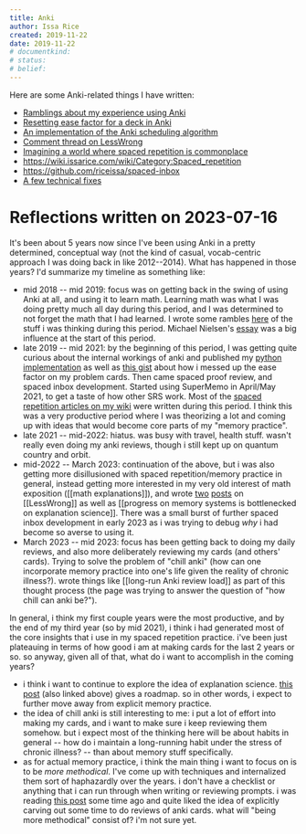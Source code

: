 ```yaml
---
title: Anki
author: Issa Rice
created: 2019-11-22
date: 2019-11-22
# documentkind:
# status:
# belief:
---
```


Here are some Anki-related things I have written:

* [Ramblings about my experience using Anki](https://github.com/riceissa/issarice.com/blob/master/drafts/spaced-repetition.md)
* [Resetting ease factor for a deck in Anki](https://gist.github.com/riceissa/9616621772754a94e4254e1590a44afd)
* [An implementation of the Anki scheduling algorithm](https://gist.github.com/riceissa/1ead1b9881ffbb48793565ce69d7dbdd)
* [Comment thread on LessWrong](https://www.greaterwrong.com/posts/xDWGELFkyKdBpySAf/an1lam-s-short-form-feed/comment/6Qt29YZAtRiE9zWhe)
* [Imagining a world where spaced repetition is commonplace](https://raw.githubusercontent.com/riceissa/issarice.com/master/drafts/spaced-repetition-world.txt)
* <https://wiki.issarice.com/wiki/Category:Spaced_repetition>
* <https://github.com/riceissa/spaced-inbox>
* [A few technical fixes](https://github.com/riceissa/computing-notes/blob/main/anki.md)

# Reflections written on 2023-07-16

It's been about 5 years now since I've been using Anki in a pretty determined, conceptual way (not the kind of casual, vocab-centric approach I was doing back in like 2012--2014). What has happened in those years? I'd summarize my timeline as something like:

- mid 2018 -- mid 2019: focus was on getting back in the swing of using Anki at all, and using it to learn math. Learning math was what I was doing pretty much all day during this period, and I was determined to not forget the math that I had learned. I wrote some rambles [here](https://github.com/riceissa/issarice.com/blob/master/drafts/spaced-repetition.md) of the stuff i was thinking during this period. Michael Nielsen's [essay](http://augmentingcognition.com/ltm.html) was a big influence at the start of this period.
- late 2019 -- mid 2021: by the beginning of this period, I was getting quite curious about the internal workings of anki and published my [python implementation](https://gist.github.com/riceissa/1ead1b9881ffbb48793565ce69d7dbdd) as well as [this gist](https://gist.github.com/riceissa/9616621772754a94e4254e1590a44afd) about how i messed up the ease factor on my problem cards. Then came spaced proof review, and spaced inbox development.  Started using SuperMemo in April/May 2021, to get a taste of how other SRS work. Most of the [spaced repetition articles on my wiki](https://wiki.issarice.com/wiki/Category:Spaced_repetition) were written during this period. I think this was a very productive period where I was theorizing a lot and coming up with ideas that would become core parts of my "memory practice".
- late 2021 -- mid-2022: hiatus. was busy with travel, health stuff. wasn't really even doing my anki reviews, though i still kept up on quantum country and orbit.
- mid-2022 -- March 2023: continuation of the above, but i was also getting more disillusioned with spaced repetition/memory practice in general, instead getting more interested in my very old interest of math exposition ([[math explanations]]), and wrote [two](https://www.lesswrong.com/posts/BddavsuaHLAhkH45Z/how-to-get-people-to-produce-more-great-exposition-some) [posts](https://www.lesswrong.com/posts/J3Edt2CLcXPHQYSXo/exposition-as-science-some-ideas-for-how-to-make-progress) on [[LessWrong]] as well as [[progress on memory systems is bottlenecked on explanation science]]. There was a small burst of further spaced inbox development in early 2023 as i was trying to debug *why* i had become so averse to using it.
- March 2023 -- mid 2023: focus has been getting back to doing my daily reviews, and also more deliberately reviewing my cards (and others' cards).  Trying to solve the problem of "chill anki" (how can one incorporate memory practice into one's life given the reality of chronic illness?). wrote things like [[long-run Anki review load]] as part of this thought process (the page was trying to answer the question of "how chill can anki be?").

In general, i think my first couple years were the most productive, and by the end of my third year (so by mid 2021), i think i had generated most of the core insights that i use in my spaced repetition practice. i've been just plateauing in terms of how good i am at making cards for the last 2 years or so. so anyway, given all of that, what do i want to accomplish in the coming years?

- i think i want to continue to explore the idea of explanation science. [this post](https://www.lesswrong.com/posts/J3Edt2CLcXPHQYSXo/exposition-as-science-some-ideas-for-how-to-make-progress) (also linked above) gives a roadmap. so in other words, i expect to further move away from explicit memory practice.
- the idea of chill anki is still interesting to me: i put a lot of effort into making my cards, and i want to make sure i keep reviewing them somehow. but i expect most of the thinking here will be about habits in general -- how do i maintain a long-running habit under the stress of chronic illness? -- than about memory stuff specifically.
- as for actual memory practice, i think the main thing i want to focus on is to be *more methodical*. I've come up with techniques and internalized them sort of haphazardly over the years. i don't have a checklist or anything that i can run through when writing or reviewing prompts. i was reading [this post](https://medium.com/euthyphroria/anki-tips-the-biweekly-design-review-d9bc430c61af) some time ago and quite liked the idea of explicitly carving out some time to do reviews of anki cards. what will "being more methodical" consist of? i'm not sure yet.